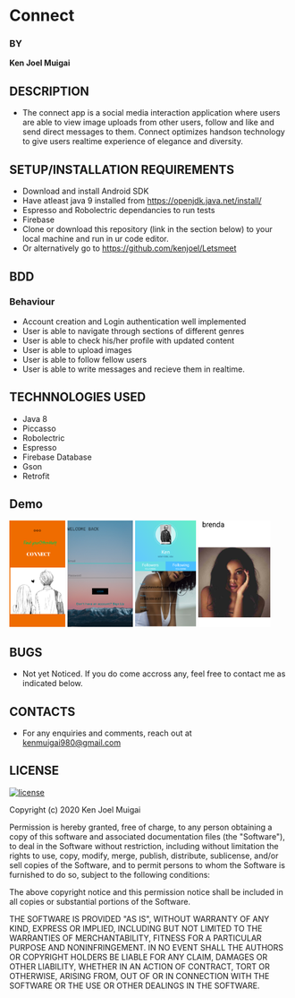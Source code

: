 # Connect

### BY

**Ken Joel Muigai**

## DESCRIPTION

* The connect app is a social media interaction application where users are able to view image uploads from other users, follow and like and send direct messages to them. Connect optimizes handson technology to give users realtime experience of elegance and diversity.

## SETUP/INSTALLATION REQUIREMENTS

* Download and install Android SDK
* Have atleast java 9 installed from https://openjdk.java.net/install/
* Espresso and Robolectric dependancies to run tests
* Firebase 
* Clone or download this repository (link in the section below) to your local machine and run in ur code editor.
* Or alternatively go to https://github.com/kenjoel/Letsmeet

## BDD 
### Behaviour
* Account creation and Login authentication well implemented
* User is able to navigate through sections of different genres
* User is able to check his/her profile with updated content
* User is able to upload images
* User is able to follow fellow users
* User is able to write messages and recieve them in realtime.


## TECHNNOLOGIES USED
* Java 8
* Piccasso
* Robolectric
* Espresso
* Firebase Database
* Gson
* Retrofit


## Demo

<p>
  <img src="app/sampledata/uno.png" height="190px"/>
  <img src="app/sampledata/quatro.png" height="190px"/>
  <img src="app/sampledata/cinco.png" height="190px"/>
  <img src="app/sampledata/tres.png" height="190px"/>
</p>


## BUGS

* Not yet Noticed. If you do come accross any, feel free to contact me as indicated below.

## CONTACTS

* For any enquiries and comments, reach out at kenmuigai980@gmail.com

## LICENSE

[![license](https://img.shields.io/github/license/DAVFoundation/captain-n3m0.svg?style=flat-square)](https://github.com/DAVFoundation/captain-n3m0/blob/master/LICENSE)

Copyright (c) 2020 Ken Joel Muigai

Permission is hereby granted, free of charge, to any person obtaining a copy
of this software and associated documentation files (the "Software"), to deal
in the Software without restriction, including without limitation the rights
to use, copy, modify, merge, publish, distribute, sublicense, and/or sell
copies of the Software, and to permit persons to whom the Software is
furnished to do so, subject to the following conditions:

The above copyright notice and this permission notice shall be included in all
copies or substantial portions of the Software.

THE SOFTWARE IS PROVIDED "AS IS", WITHOUT WARRANTY OF ANY KIND, EXPRESS OR
IMPLIED, INCLUDING BUT NOT LIMITED TO THE WARRANTIES OF MERCHANTABILITY,
FITNESS FOR A PARTICULAR PURPOSE AND NONINFRINGEMENT. IN NO EVENT SHALL THE
AUTHORS OR COPYRIGHT HOLDERS BE LIABLE FOR ANY CLAIM, DAMAGES OR OTHER
LIABILITY, WHETHER IN AN ACTION OF CONTRACT, TORT OR OTHERWISE, ARISING FROM,
OUT OF OR IN CONNECTION WITH THE SOFTWARE OR THE USE OR OTHER DEALINGS IN THE
SOFTWARE.
